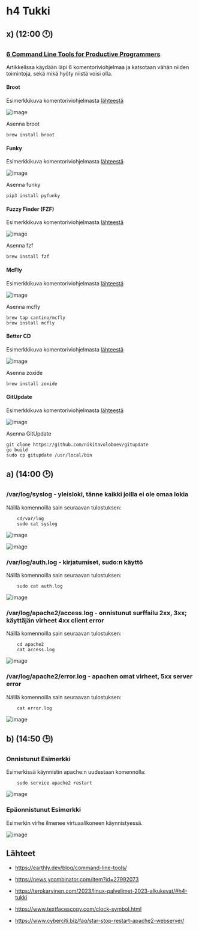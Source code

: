 # h4 Tukki

## x) (12:00 🕛) 


### [6 Command Line Tools for Productive Programmers](https://earthly.dev/blog/command-line-tools/)

Artikkelissa käydään läpi 6 komentoriviohjelmaa ja katsotaan vähän niiden toimintoja, sekä mikä hyöty niistä voisi olla.

#### Broot

Esimerkkikuva komentoriviohjelmasta [lähteestä](https://earthly.dev/blog/command-line-tools/)

![image](https://user-images.githubusercontent.com/112497215/215324447-23005fbe-8993-4bef-a6f9-dee1c3b01a9d.png)


Asenna broot

    brew install broot

#### Funky

Esimerkkikuva komentoriviohjelmasta [lähteestä](https://earthly.dev/blog/command-line-tools/)

![image](https://user-images.githubusercontent.com/112497215/215324323-61714f95-38df-4295-9792-00f537de63d5.png)

Asenna funky

    pip3 install pyfunky

#### Fuzzy Finder (FZF)

Esimerkkikuva komentoriviohjelmasta [lähteestä](https://earthly.dev/blog/command-line-tools/)

![image](https://user-images.githubusercontent.com/112497215/215324282-29291d14-f2b4-4ca8-8718-0e094fc8e451.png)

Asenna fzf

    brew install fzf

#### McFly 

Esimerkkikuva komentoriviohjelmasta [lähteestä](https://earthly.dev/blog/command-line-tools/)

![image](https://user-images.githubusercontent.com/112497215/215324200-251cf25b-0e90-450a-9ed0-1f580f3eb031.png)


Asenna mcfly

    brew tap cantino/mcfly
    brew install mcfly

#### Better CD

Esimerkkikuva komentoriviohjelmasta [lähteestä](https://earthly.dev/blog/command-line-tools/)

![image](https://user-images.githubusercontent.com/112497215/215324091-a4194c3f-1161-4106-a5f4-4058c7711b37.png)


Asenna zoxide

    brew install zoxide



#### GitUpdate

Esimerkkikuva komentoriviohjelmasta [lähteestä](https://earthly.dev/blog/command-line-tools/)

![image](https://user-images.githubusercontent.com/112497215/215323744-b6c3a4c1-a883-4edf-a3ba-5fb8d4206898.png)

Asenna GitUpdate
    
    git clone https://github.com/nikitavoloboev/gitupdate
    go build
    sudo cp gitupdate /usr/local/bin


## a) (14:00 🕑)

### /var/log/syslog - yleisloki, tänne kaikki joilla ei ole omaa lokia

Näillä komennoilla sain seuraavan tulostuksen:

        cd/var/log
        sudo cat syslog

![image](https://user-images.githubusercontent.com/112497215/215325025-36ad983e-f55b-4df1-af09-88c260a76689.png)

![image](https://user-images.githubusercontent.com/112497215/215324985-aa4d8d8c-6e68-4ad0-8536-184cf566626d.png)

### /var/log/auth.log - kirjatumiset, sudo:n käyttö

Näillä komennoilla sain seuraavan tulostuksen:

        sudo cat auth.log

![image](https://user-images.githubusercontent.com/112497215/215325262-df5e899e-00fa-45f3-aede-cdac555b16ca.png)

### /var/log/apache2/access.log - onnistunut surffailu 2xx, 3xx; käyttäjän virheet 4xx client error

Näillä komennoilla sain seuraavan tulostuksen:

        cd apache2
        cat access.log

![image](https://user-images.githubusercontent.com/112497215/215326319-39bb66c5-de20-4959-b5f1-05b60bc4a602.png)

### /var/log/apache2/error.log - apachen omat virheet, 5xx server error

Näillä komennoilla sain seuraavan tulostuksen:

        cat error.log

![image](https://user-images.githubusercontent.com/112497215/215326470-446f9552-036d-4360-9681-97d1d5f73b40.png)


## b) (14:50 🕒)

### Onnistunut Esimerkki

Esimerkissä käynnistin apache:n uudestaan komennolla:

        sudo service apache2 restart

![image](https://user-images.githubusercontent.com/112497215/215327250-460f8275-e30a-4e66-b03c-9935d92de798.png)

### Epäonnistunut Esimerkki

Esimerkin virhe ilmenee virtuaalikoneen käynnistyessä.

![image](https://user-images.githubusercontent.com/112497215/215327879-fc023132-1d16-4700-9ce0-67bfcb1a64d5.png)



## Lähteet

- https://earthly.dev/blog/command-line-tools/

- https://news.ycombinator.com/item?id=27992073

- https://terokarvinen.com/2023/linux-palvelimet-2023-alkukevat/#h4-tukki

- https://www.textfacescopy.com/clock-symbol.html

- https://www.cyberciti.biz/faq/star-stop-restart-apache2-webserver/
